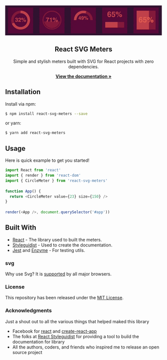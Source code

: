 ![Screenshot of react-svg-meters](./docs/img/meters-animated.gif)

<div align="center">
    <h2>React SVG Meters</h2>
    <p align="center">
        <p>Simple and stylish meters built with SVG for React projects with zero dependencies.</p>
        <a href="https://royledford.github.io/react-svg-meters">
            <b>View the documentation »</b>
        </a>
    </p>
</div>

## Installation

Install via npm:

```bash
$ npm install react-svg-meters --save
```

or yarn:

```bash
$ yarn add react-svg-meters
```

## Usage

Here is quick example to get you started!

```js
import React from 'react'
import { render } from 'react-dom'
import { CircleMeter } from 'react-svg-meters'

function App() {
  return <CircleMeter value={23} size={150} />
}

render(<App />, document.querySelector('#app'))
```

## Built With

* [React](https://reactjs.org/) - The library used to built the meters.
* [Styleguidist](https://react-styleguidist.js.org/) - Used to create the documentation.
* [Jest](https://facebook.github.io/jest/) and [Enzyme](https://github.com/airbnb/enzyme) - For testing utils.

### svg

Why use Svg? It is [supported](http://caniuse.com/#search=svg) by all major browsers.

### License

This repository has been released under the [MIT License](LICENSE).

### Acknowledgments

Just a shout out to all the various things that helped maked this library

* Facebook for [react](https://reactjs.org/) and [create-react-app](https://github.com/facebookincubator/create-react-app)
* The folks at [React Styleguidist](https://react-styleguidist.js.org/) for providing a tool to build the documentation for library
* All the authors, coders, and friends who inspired me to release an open source project
